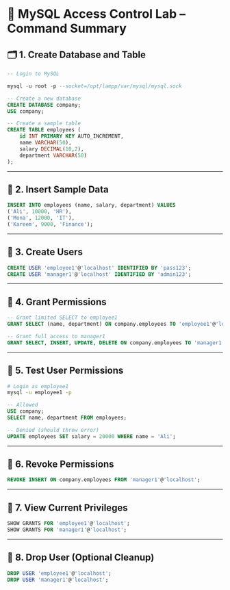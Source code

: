 # 🧪 MySQL Access Control Lab – Command Summary

## 🗂️ 1. Create Database and Table

```sql
-- Login to MySQL

mysql -u root -p --socket=/opt/lampp/var/mysql/mysql.sock

-- Create a new database
CREATE DATABASE company;
USE company;

-- Create a sample table
CREATE TABLE employees (
    id INT PRIMARY KEY AUTO_INCREMENT,
    name VARCHAR(50),
    salary DECIMAL(10,2),
    department VARCHAR(50)
);
```

---

## 🧾 2. Insert Sample Data

```sql
INSERT INTO employees (name, salary, department) VALUES
('Ali', 10000, 'HR'),
('Mona', 12000, 'IT'),
('Kareem', 9000, 'Finance');
```

---

## 👤 3. Create Users

```sql
CREATE USER 'employee1'@'localhost' IDENTIFIED BY 'pass123';
CREATE USER 'manager1'@'localhost' IDENTIFIED BY 'admin123';
```

---

## 🔐 4. Grant Permissions

```sql
-- Grant limited SELECT to employee1
GRANT SELECT (name, department) ON company.employees TO 'employee1'@'localhost';

-- Grant full access to manager1
GRANT SELECT, INSERT, UPDATE, DELETE ON company.employees TO 'manager1'@'localhost';
```

---

## 🧪 5. Test User Permissions

```bash
# Login as employee1
mysql -u employee1 -p
```

```sql
-- Allowed
USE company;
SELECT name, department FROM employees;

-- Denied (should throw error)
UPDATE employees SET salary = 20000 WHERE name = 'Ali';
```

---

## 🚫 6. Revoke Permissions

```sql
REVOKE INSERT ON company.employees FROM 'manager1'@'localhost';
```

---

## 📝 7. View Current Privileges

```sql
SHOW GRANTS FOR 'employee1'@'localhost';
SHOW GRANTS FOR 'manager1'@'localhost';
```

---

## 📌 8. Drop User (Optional Cleanup)

```sql
DROP USER 'employee1'@'localhost';
DROP USER 'manager1'@'localhost';
```
